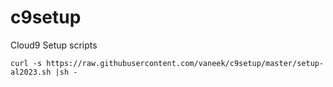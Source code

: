 # c9setup
Cloud9 Setup scripts

```
curl -s https://raw.githubusercontent.com/vaneek/c9setup/master/setup-al2023.sh |sh -
```
